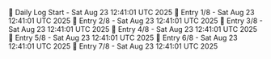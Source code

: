 📅 Daily Log Start - Sat Aug 23 12:41:01 UTC 2025
📌 Entry 1/8 - Sat Aug 23 12:41:01 UTC 2025
📌 Entry 2/8 - Sat Aug 23 12:41:01 UTC 2025
📌 Entry 3/8 - Sat Aug 23 12:41:01 UTC 2025
📌 Entry 4/8 - Sat Aug 23 12:41:01 UTC 2025
📌 Entry 5/8 - Sat Aug 23 12:41:01 UTC 2025
📌 Entry 6/8 - Sat Aug 23 12:41:01 UTC 2025
📌 Entry 7/8 - Sat Aug 23 12:41:01 UTC 2025

